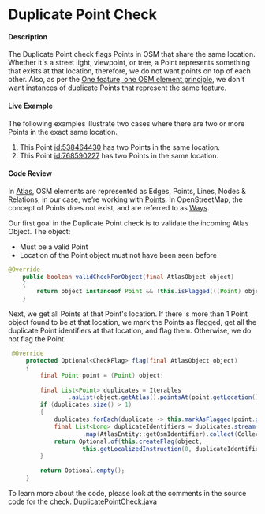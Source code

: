 # Duplicate Point Check

#### Description
The Duplicate Point check flags Points in OSM that share the same location. Whether it's a street
light, viewpoint, or tree, a Point represents something that exists at that location, therefore, we
do not want points on top of each other. Also, as per the [One feature, one OSM element principle](https://wiki.openstreetmap.org/wiki/One_feature,_one_OSM_element), 
we don't want instances of duplicate Points that represent the same feature. 

#### Live Example
The following examples illustrate two cases where there are two or more Points in the exact same location.
1) This Point [id:538464430](https://www.openstreetmap.org/node/538464430) has two Points in the same
location.
2) This Point [id:768590227](https://www.openstreetmap.org/node/768590227) has two Points in the same
location.


#### Code Review
In [Atlas](https://github.com/osmlab/atlas), OSM elements are represented as Edges, Points, Lines, 
Nodes & Relations; in our case, we’re working with [Points](https://github.com/osmlab/atlas/blob/dev/src/main/java/org/openstreetmap/atlas/geography/atlas/items/Point.java).
In OpenStreetMap, the concept of Points does not exist, and are referred to as [Ways](https://wiki.openstreetmap.org/wiki/Node).

Our first goal in the Duplicate Point check is to validate the incoming Atlas Object. The object:
* Must be a valid Point
* Location of the Point object must not have been seen before

```java
@Override
    public boolean validCheckForObject(final AtlasObject object)
    {
        return object instanceof Point && !this.isFlagged(((Point) object).getLocation());
    }

```

Next, we get all Points at that Point's location. If there is more than 1 Point object found to be
at that location, we mark the Points as flagged, get all the duplicate Point identifiers at
that location, and flag them. Otherwise, we do not flag the Point.

```java
 @Override
     protected Optional<CheckFlag> flag(final AtlasObject object)
     {
         final Point point = (Point) object;
 
         final List<Point> duplicates = Iterables
                 .asList(object.getAtlas().pointsAt(point.getLocation()));
         if (duplicates.size() > 1)
         {
             duplicates.forEach(duplicate -> this.markAsFlagged(point.getLocation()));
             final List<Long> duplicateIdentifiers = duplicates.stream()
                     .map(AtlasEntity::getOsmIdentifier).collect(Collectors.toList());
             return Optional.of(this.createFlag(object,
                     this.getLocalizedInstruction(0, duplicateIdentifiers, point.getLocation())));
         }
 
         return Optional.empty();
     }
```
To learn more about the code, please look at the comments in the source code for the check.
[DuplicatePointCheck.java](../../src/main/java/org/openstreetmap/atlas/checks/validation/points/DuplicatePointCheck.java)
